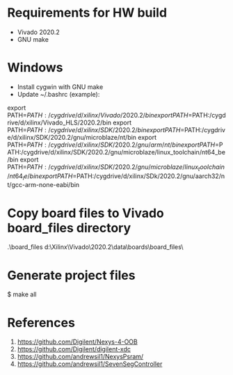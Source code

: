 # Requirements for HW build

* Vivado 2020.2
* GNU make

# Windows 

* Install cygwin with GNU make
* Update ~/.bashrc (example):

export PATH=$PATH:/cygdrive/d/xilinx/Vivado/2020.2/bin
export PATH=$PATH:/cygdrive/d/xilinx/Vivado_HLS/2020.2/bin
export PATH=$PATH:/cygdrive/d/xilinx/SDK/2020.2/bin
export PATH=$PATH:/cygdrive/d/xilinx/SDK/2020.2/gnu/microblaze/nt/bin
export PATH=$PATH:/cygdrive/d/xilinx/SDK/2020.2/gnu/arm/nt/bin
export PATH=$PATH:/cygdrive/d/xilinx/SDK/2020.2/gnu/microblaze/linux_toolchain/nt64_be/bin
export PATH=$PATH:/cygdrive/d/xilinx/SDK/2020.2/gnu/microblaze/linux_toolchain/nt64_le/bin
export PATH=$PATH:/cygdrive/d/xilinx/SDk/2020.2/gnu/aarch32/nt/gcc-arm-none-eabi/bin

# Copy board files to Vivado board_files directory
.\board_files d:\Xilinx\Vivado\2020.2\data\boards\board_files\

# Generate project files 

$ make all




# References 
1. https://github.com/Digilent/Nexys-4-OOB
2. https://github.com/Digilent/digilent-xdc
3. https://github.com/andrewsil1/NexysPsram/
4. https://github.com/andrewsil1/SevenSegController
